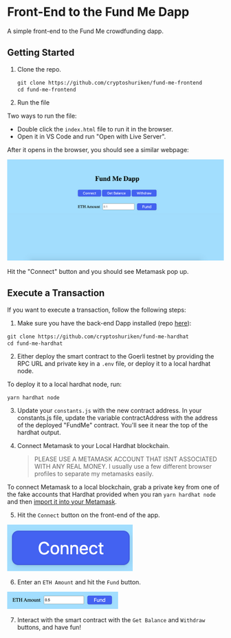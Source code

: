 # Front-End to the Fund Me Dapp

A simple front-end to the Fund Me crowdfunding dapp.

## Getting Started

1. Clone the repo.

   ```
   git clone https://github.com/cryptoshuriken/fund-me-frontend
   cd fund-me-frontend
   ```

2. Run the file

Two ways to run the file:

- Double click the `index.html` file to run it in the browser.
- Open it in VS Code and run "Open with Live Server".

After it opens in the browser, you should see a similar webpage:

![image](./image.png)

Hit the "Connect" button and you should see Metamask pop up.

## Execute a Transaction

If you want to execute a transaction, follow the following steps:

1. Make sure you have the back-end Dapp installed (repo [here](https://github.com/cryptoshuriken/fund-me-hardhat)):

```
git clone https://github.com/cryptoshuriken/fund-me-hardhat
cd fund-me-hardhat
```

2. Either deploy the smart contract to the Goerli testnet by providing the RPC URL and private key in a `.env` file, or deploy it to a local hardhat node.

To deploy it to a local hardhat node, run:

```
yarn hardhat node
```

3. Update your `constants.js` with the new contract address.
   In your constants.js file, update the variable contractAddress with the address of the deployed "FundMe" contract. You'll see it near the top of the hardhat output.

4. Connect Metamask to your Local Hardhat blockchain.
   > PLEASE USE A METAMASK ACCOUNT THAT ISNT ASSOCIATED WITH ANY REAL MONEY. I usually use a few different browser profiles to separate my metamasks easily.

To connect Metamask to a local blockchain, grab a private key from one of the fake accounts that Hardhat provided when you ran `yarn hardhat node` and then [import it into your Metamask](https://metamask.zendesk.com/hc/en-us/articles/360015489331-How-to-import-an-Account).

5. Hit the `Connect` button on the front-end of the app.

![connect button](./connect-btn.png)

6. Enter an `ETH Amount` and hit the `Fund` button.

![fund button](./fund-btn.png)

7. Interact with the smart contract with the `Get Balance` and `Withdraw` buttons, and have fun!
